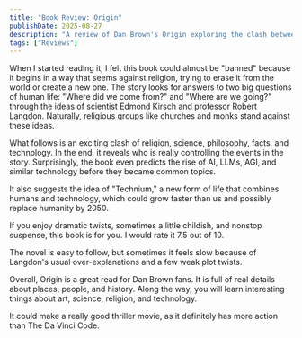 ```yaml
---
title: "Book Review: Origin"
publishDate: 2025-08-27
description: "A review of Dan Brown's Origin exploring the clash between science and religion through the story of scientist Edmond Kirsch and professor Robert Langdon, with predictions about AI and the future of humanity."
tags: ["Reviews"]
---
```


When I started reading it, I felt this book could almost be "banned" because it begins in a way that seems against religion, trying to erase it from the world or create a new one. The story looks for answers to two big questions of human life: "Where did we come from?" and "Where are we going?" through the ideas of scientist Edmond Kirsch and professor Robert Langdon. Naturally, religious groups like churches and monks stand against these ideas.

What follows is an exciting clash of religion, science, philosophy, facts, and technology. In the end, it reveals who is really controlling the events in the story. Surprisingly, the book even predicts the rise of AI, LLMs, AGI, and similar technology before they became common topics.

It also suggests the idea of "Technium," a new form of life that combines humans and technology, which could grow faster than us and possibly replace humanity by 2050.

If you enjoy dramatic twists, sometimes a little childish, and nonstop suspense, this book is for you. I would rate it 7.5 out of 10.

The novel is easy to follow, but sometimes it feels slow because of Langdon's usual over-explanations and a few weak plot twists.

Overall, Origin is a great read for Dan Brown fans. It is full of real details about places, people, and history. Along the way, you will learn interesting things about art, science, religion, and technology.

It could make a really good thriller movie, as it definitely has more action than The Da Vinci Code.
